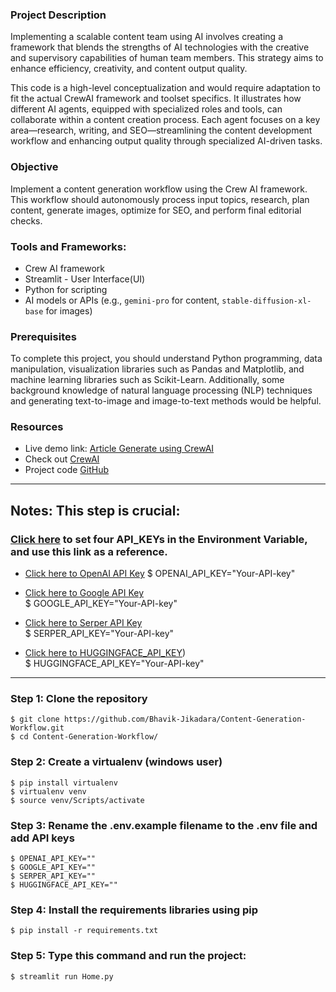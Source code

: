 ### Project Description
Implementing a scalable content team using AI involves creating a framework that blends the strengths of AI technologies with the creative and supervisory capabilities of human team members. This strategy aims to enhance efficiency, creativity, and content output quality.

This code is a high-level conceptualization and would require adaptation to fit the actual CrewAI framework and toolset specifics. It illustrates how different AI agents, equipped with specialized roles and tools, can collaborate within a content creation process. Each agent focuses on a key area—research, writing, and SEO—streamlining the content development workflow and enhancing output quality through specialized AI-driven tasks.

### Objective
Implement a content generation workflow using the Crew AI framework. This workflow should autonomously process input topics, research, plan content, generate images, optimize for SEO, and perform final editorial checks.

### Tools and Frameworks:
* Crew AI framework
* Streamlit - User Interface(UI)
* Python for scripting
* AI models or APIs (e.g., `gemini-pro` for content, `stable-diffusion-xl-base` for images)

### Prerequisites
To complete this project, you should understand Python programming, data manipulation, visualization libraries such as Pandas and Matplotlib, and machine learning libraries such as Scikit-Learn. Additionally, some background knowledge of natural language processing (NLP) techniques and generating text-to-image and image-to-text methods would be helpful.

### Resources
- Live demo link: [Article Generate using CrewAI]()
- Check out  [CrewAI](https://docs.crewai.com/)
- Project code [GitHub](https://github.com/Bhavik-Jikadara/Content-Generation-Workflow.git)

-----------------------------------------------------------------------------------------------------------------
## Notes: This step is crucial:
### [Click here](https://www.c-sharpcorner.com/article/how-to-addedit-path-environment-variable-in-windows-11/) to set four API_KEYs in the Environment Variable, and use this link as a reference. 
* [Click here to OpenAI API Key](https://platform.openai.com/api-keys)
    $ OPENAI_API_KEY="Your-API-key"
  
* [Click here to Google API Key](https://aistudio.google.com/)  
    $ GOOGLE_API_KEY="Your-API-key"
  
* [Click here to Serper API Key](https://serper.dev/api-key)  
    $ SERPER_API_KEY="Your-API-key"
  
* [Click here to HUGGINGFACE_API_KEY](https://huggingface.co/settings/tokens))  
    $ HUGGINGFACE_API_KEY="Your-API-key"
-----------------------------------------------------------------------------------------------------------------         

### Step 1: Clone the repository
    $ git clone https://github.com/Bhavik-Jikadara/Content-Generation-Workflow.git
    $ cd Content-Generation-Workflow/

### Step 2: Create a virtualenv (windows user)
    $ pip install virtualenv
    $ virtualenv venv
    $ source venv/Scripts/activate

### Step 3: Rename the .env.example filename to the .env file and add API keys
    $ OPENAI_API_KEY=""
    $ GOOGLE_API_KEY=""
    $ SERPER_API_KEY=""
    $ HUGGINGFACE_API_KEY=""

### Step 4: Install the requirements libraries using pip
    $ pip install -r requirements.txt

### Step 5: Type this command and run the project:
    $ streamlit run Home.py
